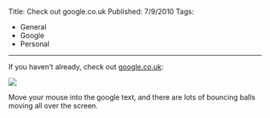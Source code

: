 Title: Check out google.co.uk
Published: 7/9/2010
Tags:
- General
- Google
- Personal
---

If you haven’t already, check out [google.co.uk](http://www.google.co.uk/):

![](https://gep13wpstorage.blob.core.windows.net/gep13/2010/9/7/f89e1f48-cabb-4500-8ef6-57db314e8a21.png)

Move your mouse into the google text, and there are lots of bouncing balls moving all over the screen.
